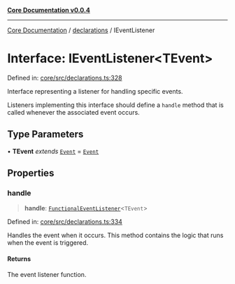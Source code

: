 [**Core Documentation v0.0.4**](../../README.md)

***

[Core Documentation](../../modules.md) / [declarations](../README.md) / IEventListener

# Interface: IEventListener\<TEvent\>

Defined in: [core/src/declarations.ts:328](https://github.com/stonemjs/core/blob/8c14a336c794eb98d8513b950cb1c2786962eaaf/src/declarations.ts#L328)

Interface representing a listener for handling specific events.

Listeners implementing this interface should define a `handle` method
that is called whenever the associated event occurs.

## Type Parameters

• **TEvent** *extends* [`Event`](../../events/Event/classes/Event.md) = [`Event`](../../events/Event/classes/Event.md)

## Properties

### handle

> **handle**: [`FunctionalEventListener`](../type-aliases/FunctionalEventListener.md)\<`TEvent`\>

Defined in: [core/src/declarations.ts:334](https://github.com/stonemjs/core/blob/8c14a336c794eb98d8513b950cb1c2786962eaaf/src/declarations.ts#L334)

Handles the event when it occurs. This method contains the logic that runs when the event is triggered.

#### Returns

The event listener function.
